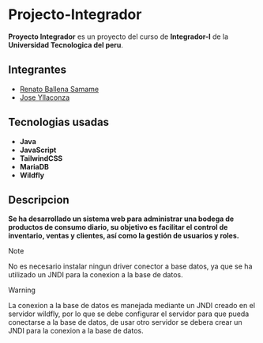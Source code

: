 # Projecto-Integrador

**Proyecto Integrador** es un proyecto del curso de **Integrador-I** de la **Universidad Tecnologica del peru**.

## Integrantes
- [Renato Ballena Samame](https://github.com/RenatoBS24)
- [Jose Yllaconza](https://github.com/JoseMa2001)


## Tecnologias usadas
- **Java**
- **JavaScript**
- **TailwindCSS**
- **MariaDB**
- **Wildfly**

## Descripcion
**Se ha desarrollado un sistema web para administrar una bodega de productos de consumo diario, su objetivo es facilitar
el control de inventario, ventas y clientes, así como la gestión de usuarios y roles.**

>[!NOTE]
> No es necesario instalar ningun driver conector a base datos, ya que se ha utilizado un JNDI para la conexion a la base de datos.

> [!WARNING]
> La conexion a la base de datos es manejada mediante un JNDI creado en el servidor wildfly, por lo que se debe configurar el servidor para que pueda conectarse a la base de datos, de usar otro servidor se debera
> crear un JNDI para la conexion a la base de datos.

